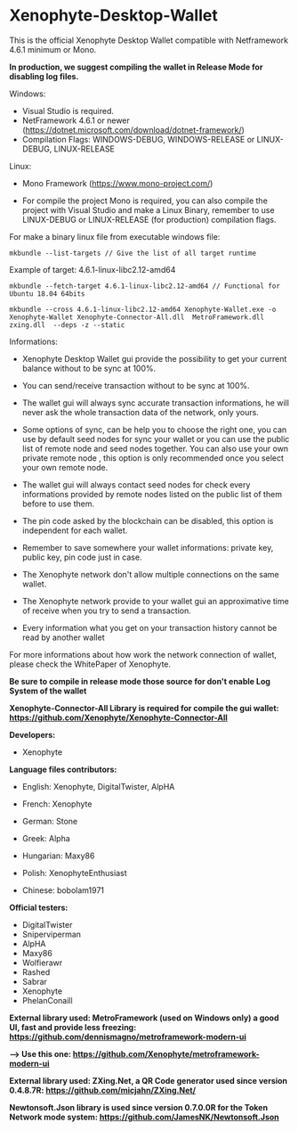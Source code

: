 # Xenophyte-Desktop-Wallet

This is the official Xenophyte Desktop Wallet compatible with Netframework 4.6.1 minimum or Mono.

**In production, we suggest compiling the wallet in Release Mode for disabling log files.**


Windows:

- Visual Studio is required.
- NetFramework 4.6.1 or newer (https://dotnet.microsoft.com/download/dotnet-framework/)
- Compilation Flags: WINDOWS-DEBUG, WINDOWS-RELEASE  or LINUX-DEBUG, LINUX-RELEASE

Linux:

- Mono Framework (https://www.mono-project.com/)

- For compile the project Mono is required, you can also compile the project with Visual Studio and make a Linux Binary, remember to use LINUX-DEBUG or LINUX-RELEASE (for production) compilation flags.

For make a binary linux file from executable windows file:

~~~~text
mkbundle --list-targets // Give the list of all target runtime
~~~~ 

Example of target: 4.6.1-linux-libc2.12-amd64

~~~text
mkbundle --fetch-target 4.6.1-linux-libc2.12-amd64 // Functional for Ubuntu 18.04 64bits

mkbundle --cross 4.6.1-linux-libc2.12-amd64 Xenophyte-Wallet.exe -o Xenophyte-Wallet Xenophyte-Connector-All.dll  MetroFramework.dll zxing.dll  --deps -z --static
~~~

Informations:

- Xenophyte Desktop Wallet gui provide the possibility to get your current balance without to be sync at 100%.

- You can send/receive transaction without to be sync at 100%.

- The wallet gui will always sync accurate transaction informations, he will never ask the whole transaction data of the network, only yours.

- Some options of sync, can be help you to choose the right one, you can use by default seed nodes for sync your wallet or you can use the public list of remote node and seed nodes together. You can also use your own private remote node , this option is only recommended once you select your own remote node. 

- The wallet gui will always contact seed nodes for check every informations provided by remote nodes listed on the public list of them before to use them.

- The pin code asked by the blockchain can be disabled, this option is independent for each wallet.

- Remember to save somewhere your wallet informations: private key, public key, pin code just in case.

- The Xenophyte network don't allow multiple connections on the same wallet. 

- The Xenophyte network provide to your wallet gui an approximative time of receive when you try to send a transaction.

- Every information what you get on your transaction history cannot be read by another wallet

For more informations about how work the network connection of wallet, please check the WhitePaper of Xenophyte.

**Be sure to compile in release mode those source for don't enable Log System of the wallet**

**Xenophyte-Connector-All Library is required for compile the gui wallet: https://github.com/Xenophyte/Xenophyte-Connector-All**

**Developers:**

- Xenophyte

**Language files contributors:**

- English: Xenophyte, DigitalTwister, AlpHA

- French: Xenophyte

- German: Stone

- Greek: Alpha

- Hungarian: Maxy86

- Polish: XenophyteEnthusiast

- Chinese: bobolam1971

**Official testers:**

- DigitalTwister
- Sniperviperman
- AlpHA
- Maxy86
- Wolfierawr
- Rashed
- Sabrar
- Xenophyte
- PhelanConaill

**External library used: MetroFramework (used on Windows only) a good UI, fast and provide less freezing: https://github.com/dennismagno/metroframework-modern-ui**

**--> Use this one: https://github.com/Xenophyte/metroframework-modern-ui**

**External library used: ZXing.Net, a QR Code generator used since version 0.4.8.7R: https://github.com/micjahn/ZXing.Net/**

**Newtonsoft.Json library is used since version 0.7.0.0R for the Token Network mode system: https://github.com/JamesNK/Newtonsoft.Json**
